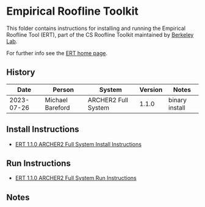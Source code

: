 Empirical Roofline Toolkit
==========================

This folder contains instructions for installing and running the Empirical Roofline Tool (ERT),
part of the CS Roofline Toolkit maintained by [Berkeley Lab](https://www.lbl.gov/).

For further info see the [ERT home page](https://crd.lbl.gov/divisions/amcr/computer-science-amcr/par/research/roofline/software/ert/).

History
-------

 Date | Person | System | Version | Notes
 ---- | ------ | ------ | ------- | -----
 2023-07-26 | Michael Bareford | ARCHER2 Full System | 1.1.0 | binary install

Install Instructions
--------------------

* [ERT 1.1.0 ARCHER2 Full System Install Instructions](install_ert_1.1.0_archer2.md)

Run Instructions
----------------

* [ERT 1.1.0 ARCHER2 Full System Run Instructions](run_ert_1.1.0_archer2.md)

Notes
-----
